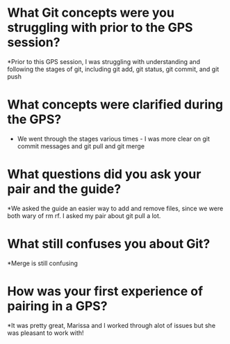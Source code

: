 # What Git concepts were you struggling with prior to the GPS session?
*Prior to this GPS session, I was struggling with understanding and following the stages of git, including git add, git status, git commit, and git push

# What concepts were clarified during the GPS?
* We went through the stages various times - I was more clear on git commit messages and git pull and git merge

# What questions did you ask your pair and the guide?

*We asked the guide an easier way to add and remove files, since we were both wary of rm rf. I asked my pair about git pull a lot.

# What still confuses you about Git?

*Merge is still confusing

# How was your first experience of pairing in a GPS?

*It was pretty great, Marissa and I worked through alot of issues but she was pleasant to work with!